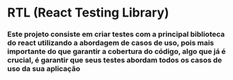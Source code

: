 # RTL (React Testing Library)

### Este projeto consiste em criar testes com a principal biblioteca do react utilizando a abordagem de casos de uso, pois mais importante do que garantir a cobertura do código, algo que já é crucial, é garantir que seus testes abordam todos os casos de uso da sua aplicação
